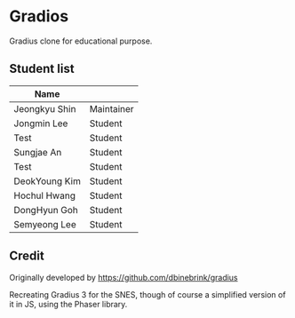# Gradios

Gradius clone for educational purpose.

## Student list

| Name         |            |
|--------------|------------|
| Jeongkyu Shin| Maintainer |
| Jongmin Lee  | Student    |
| Test         | Student    |
| Sungjae An| Student |
| Test         | Student    |
| DeokYoung Kim | Student|
| Hochul Hwang | Student    |
| DongHyun Goh | Student    |
| Semyeong Lee|Student|

## Credit

Originally developed by https://github.com/dbinebrink/gradius

Recreating Gradius 3 for the SNES, though of course a simplified version of it in JS, using the Phaser library.

